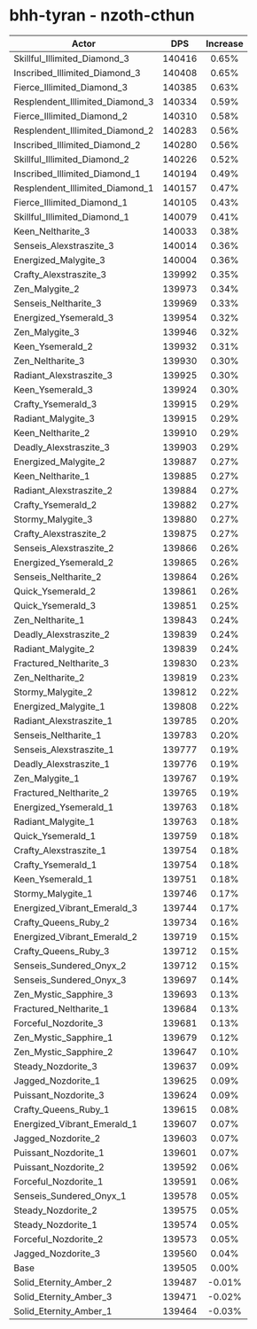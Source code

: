 # bhh-tyran - nzoth-cthun
| Actor | DPS | Increase |
|---|:---:|:---:|
|Skillful_Illimited_Diamond_3|140416|0.65%|
|Inscribed_Illimited_Diamond_3|140408|0.65%|
|Fierce_Illimited_Diamond_3|140385|0.63%|
|Resplendent_Illimited_Diamond_3|140334|0.59%|
|Fierce_Illimited_Diamond_2|140310|0.58%|
|Resplendent_Illimited_Diamond_2|140283|0.56%|
|Inscribed_Illimited_Diamond_2|140280|0.56%|
|Skillful_Illimited_Diamond_2|140226|0.52%|
|Inscribed_Illimited_Diamond_1|140194|0.49%|
|Resplendent_Illimited_Diamond_1|140157|0.47%|
|Fierce_Illimited_Diamond_1|140105|0.43%|
|Skillful_Illimited_Diamond_1|140079|0.41%|
|Keen_Neltharite_3|140033|0.38%|
|Senseis_Alexstraszite_3|140014|0.36%|
|Energized_Malygite_3|140004|0.36%|
|Crafty_Alexstraszite_3|139992|0.35%|
|Zen_Malygite_2|139973|0.34%|
|Senseis_Neltharite_3|139969|0.33%|
|Energized_Ysemerald_3|139954|0.32%|
|Zen_Malygite_3|139946|0.32%|
|Keen_Ysemerald_2|139932|0.31%|
|Zen_Neltharite_3|139930|0.30%|
|Radiant_Alexstraszite_3|139925|0.30%|
|Keen_Ysemerald_3|139924|0.30%|
|Crafty_Ysemerald_3|139915|0.29%|
|Radiant_Malygite_3|139915|0.29%|
|Keen_Neltharite_2|139910|0.29%|
|Deadly_Alexstraszite_3|139903|0.29%|
|Energized_Malygite_2|139887|0.27%|
|Keen_Neltharite_1|139885|0.27%|
|Radiant_Alexstraszite_2|139884|0.27%|
|Crafty_Ysemerald_2|139882|0.27%|
|Stormy_Malygite_3|139880|0.27%|
|Crafty_Alexstraszite_2|139875|0.27%|
|Senseis_Alexstraszite_2|139866|0.26%|
|Energized_Ysemerald_2|139865|0.26%|
|Senseis_Neltharite_2|139864|0.26%|
|Quick_Ysemerald_2|139861|0.26%|
|Quick_Ysemerald_3|139851|0.25%|
|Zen_Neltharite_1|139843|0.24%|
|Deadly_Alexstraszite_2|139839|0.24%|
|Radiant_Malygite_2|139839|0.24%|
|Fractured_Neltharite_3|139830|0.23%|
|Zen_Neltharite_2|139819|0.23%|
|Stormy_Malygite_2|139812|0.22%|
|Energized_Malygite_1|139808|0.22%|
|Radiant_Alexstraszite_1|139785|0.20%|
|Senseis_Neltharite_1|139783|0.20%|
|Senseis_Alexstraszite_1|139777|0.19%|
|Deadly_Alexstraszite_1|139776|0.19%|
|Zen_Malygite_1|139767|0.19%|
|Fractured_Neltharite_2|139765|0.19%|
|Energized_Ysemerald_1|139763|0.18%|
|Radiant_Malygite_1|139763|0.18%|
|Quick_Ysemerald_1|139759|0.18%|
|Crafty_Alexstraszite_1|139754|0.18%|
|Crafty_Ysemerald_1|139754|0.18%|
|Keen_Ysemerald_1|139751|0.18%|
|Stormy_Malygite_1|139746|0.17%|
|Energized_Vibrant_Emerald_3|139744|0.17%|
|Crafty_Queens_Ruby_2|139734|0.16%|
|Energized_Vibrant_Emerald_2|139719|0.15%|
|Crafty_Queens_Ruby_3|139712|0.15%|
|Senseis_Sundered_Onyx_2|139712|0.15%|
|Senseis_Sundered_Onyx_3|139697|0.14%|
|Zen_Mystic_Sapphire_3|139693|0.13%|
|Fractured_Neltharite_1|139684|0.13%|
|Forceful_Nozdorite_3|139681|0.13%|
|Zen_Mystic_Sapphire_1|139679|0.12%|
|Zen_Mystic_Sapphire_2|139647|0.10%|
|Steady_Nozdorite_3|139637|0.09%|
|Jagged_Nozdorite_1|139625|0.09%|
|Puissant_Nozdorite_3|139624|0.09%|
|Crafty_Queens_Ruby_1|139615|0.08%|
|Energized_Vibrant_Emerald_1|139607|0.07%|
|Jagged_Nozdorite_2|139603|0.07%|
|Puissant_Nozdorite_1|139601|0.07%|
|Puissant_Nozdorite_2|139592|0.06%|
|Forceful_Nozdorite_1|139591|0.06%|
|Senseis_Sundered_Onyx_1|139578|0.05%|
|Steady_Nozdorite_2|139575|0.05%|
|Steady_Nozdorite_1|139574|0.05%|
|Forceful_Nozdorite_2|139573|0.05%|
|Jagged_Nozdorite_3|139560|0.04%|
|Base|139505|0.00%|
|Solid_Eternity_Amber_2|139487|-0.01%|
|Solid_Eternity_Amber_3|139471|-0.02%|
|Solid_Eternity_Amber_1|139464|-0.03%|
